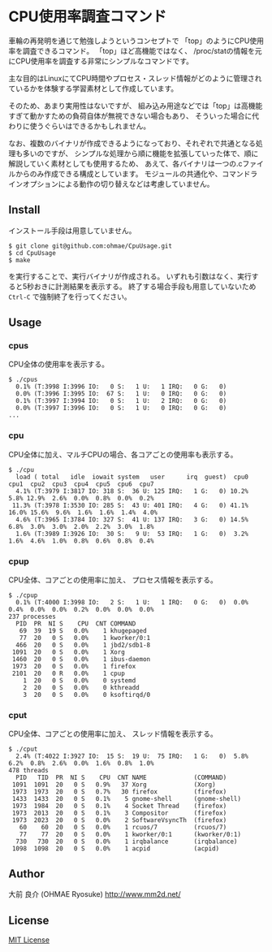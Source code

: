 # CPU使用率調査コマンド

車輪の再発明を通じて勉強しようというコンセプトで
「top」のようにCPU使用率を調査できるコマンド。
「top」ほど高機能ではなく、
/proc/statの情報を元にCPU使用率を調査する非常にシンプルなコマンドです。

主な目的はLinuxにてCPU時間やプロセス・スレッド情報がどのように管理されているかを体験する学習素材として作成しています。

そのため、あまり実用性はないですが、
組み込み用途などでは「top」は高機能すぎて動かすための負荷自体が無視できない場合もあり、
そういった場合に代わりに使うぐらいはできるかもしれません。

なお、複数のバイナリが作成できるようになっており、それぞれで共通となる処理も多いのですが、
シンプルな処理から順に機能を拡張していった体で、順に解説していく素材としても使用するため、
あえて、各バイナリは一つの.cファイルからのみ作成できる構成としています。
モジュールの共通化や、コマンドラインオプションによる動作の切り替えなどは考慮していません。

## Install
インストール手段は用意していません。

```
$ git clone git@github.com:ohmae/CpuUsage.git
$ cd CpuUsage
$ make
```
を実行することで、実行バイナリが作成される。
いずれも引数はなく、実行すると5秒おきに計測結果を表示する。
終了する場合手段も用意していないため `Ctrl-C` で強制終了を行ってください。

## Usage
### cpus
CPU全体の使用率を表示する。
```
$ ./cpus
  0.1% (T:3998 I:3996 IO:   0 S:   1 U:   1 IRQ:   0 G:   0)
  0.0% (T:3996 I:3995 IO:  67 S:   1 U:   0 IRQ:   0 G:   0)
  0.1% (T:3997 I:3994 IO:   0 S:   1 U:   2 IRQ:   0 G:   0)
  0.0% (T:3997 I:3996 IO:   0 S:   1 U:   0 IRQ:   0 G:   0)
...
```

### cpu
CPU全体に加え、マルチCPUの場合、各コアごとの使用率も表示する。

```
$ ./cpu
  load ( total   idle  iowait system   user      irq  guest)  cpu0  cpu1  cpu2  cpu3  cpu4  cpu5  cpu6  cpu7
  4.1% (T:3979 I:3817 IO: 318 S:  36 U: 125 IRQ:   1 G:   0) 10.2%  5.8% 12.9%  2.6%  0.0%  0.8%  0.0%  0.2%
 11.3% (T:3978 I:3530 IO: 285 S:  43 U: 401 IRQ:   4 G:   0) 41.1% 16.0% 15.6%  9.6%  1.6%  1.6%  1.4%  4.0%
  4.6% (T:3965 I:3784 IO: 327 S:  41 U: 137 IRQ:   3 G:   0) 14.5%  6.8%  3.0%  3.0%  2.0%  2.2%  3.0%  1.8%
  1.6% (T:3989 I:3926 IO:  30 S:   9 U:  53 IRQ:   1 G:   0)  3.2%  1.6%  4.6%  1.0%  0.8%  0.6%  0.8%  0.4%
```

### cpup
CPU全体、コアごとの使用率に加え、
プロセス情報を表示する。

```
$ ./cpup
  0.1% (T:4000 I:3998 IO:   2 S:   1 U:   1 IRQ:   0 G:   0)  0.0%  0.4%  0.0%  0.0%  0.2%  0.0%  0.0%  0.0%
237 processes
  PID  PR  NI S    CPU  CNT COMMAND
   69  39  19 S   0.0%    1 khugepaged
   77  20   0 S   0.0%    1 kworker/0:1
  466  20   0 S   0.0%    1 jbd2/sdb1-8
 1091  20   0 S   0.0%    1 Xorg
 1460  20   0 S   0.0%    1 ibus-daemon
 1973  20   0 S   0.0%    1 firefox
 2101  20   0 R   0.0%    1 cpup
    1  20   0 S   0.0%    0 systemd
    2  20   0 S   0.0%    0 kthreadd
    3  20   0 S   0.0%    0 ksoftirqd/0
```

### cput
CPU全体、コアごとの使用率に加え、
スレッド情報を表示する。

```
$ ./cput
  2.4% (T:4022 I:3927 IO:  15 S:  19 U:  75 IRQ:   1 G:   0)  5.8%  6.2%  0.8%  2.6%  0.0%  1.6%  0.8%  1.0%
478 threads
  PID   TID  PR  NI S    CPU  CNT NAME             (COMMAND)
 1091  1091  20   0 S   0.9%   37 Xorg             (Xorg)
 1973  1973  20   0 S   0.7%   30 firefox          (firefox)
 1433  1433  20   0 S   0.1%    5 gnome-shell      (gnome-shell)
 1973  1984  20   0 S   0.1%    4 Socket Thread    (firefox)
 1973  2013  20   0 S   0.1%    3 Compositor       (firefox)
 1973  2023  20   0 S   0.0%    2 SoftwareVsyncTh  (firefox)
   60    60  20   0 S   0.0%    1 rcuos/7          (rcuos/7)
   77    77  20   0 S   0.0%    1 kworker/0:1      (kworker/0:1)
  730   730  20   0 S   0.0%    1 irqbalance       (irqbalance)
 1098  1098  20   0 S   0.0%    1 acpid            (acpid)
```

## Author
大前 良介 (OHMAE Ryosuke)
http://www.mm2d.net/

## License
[MIT License](https://github.com/ohmae/CpuUsage/blob/master/LICENSE.txt)
